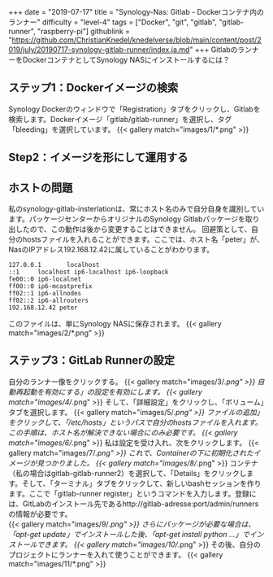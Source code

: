+++
date = "2019-07-17"
title = "Synology-Nas: Gitlab - Dockerコンテナ内のランナー"
difficulty = "level-4"
tags = ["Docker", "git", "gitlab", "gitlab-runner", "raspberry-pi"]
githublink = "https://github.com/ChristianKnedel/knedelverse/blob/main/content/post/2019/july/20190717-synology-gitlab-runner/index.ja.md"
+++
GitlabのランナーをDockerコンテナとしてSynology NASにインストールするには？
## ステップ1：Dockerイメージの検索
Synology Dockerのウィンドウで「Registration」タブをクリックし、Gitlabを検索します。Dockerイメージ「gitlab/gitlab-runner」を選択し、タグ「bleeding」を選択しています。
{{< gallery match="images/1/*.png" >}}

## Step2：イメージを形にして運用する

## ホストの問題
私のsynology-gitlab-insterlationは、常にホスト名のみで自分自身を識別しています。パッケージセンターからオリジナルのSynology Gitlabパッケージを取り出したので、この動作は後から変更することはできません。  回避策として、自分のhostsファイルを入れることができます。ここでは、ホスト名「peter」が、NasのIPアドレス192.168.12.42に属していることがわかります。
```
127.0.0.1       localhost                                                       
::1     localhost ip6-localhost ip6-loopback                                    
fe00::0 ip6-localnet                                                            
ff00::0 ip6-mcastprefix                                                         
ff02::1 ip6-allnodes                                                            
ff02::2 ip6-allrouters               
192.168.12.42 peter

```
このファイルは、単にSynology NASに保存されます。
{{< gallery match="images/2/*.png" >}}

## ステップ3：GitLab Runnerの設定
自分のランナー像をクリックする。
{{< gallery match="images/3/*.png" >}}
自動再起動を有効にする」の設定を有効にします。
{{< gallery match="images/4/*.png" >}}
そして、「詳細設定」をクリックし、「ボリューム」タブを選択します。
{{< gallery match="images/5/*.png" >}}
ファイルの追加」をクリックして、「/etc/hosts」というパスで自分のhostsファイルを入れます。この手順は、ホスト名が解決できない場合にのみ必要です。
{{< gallery match="images/6/*.png" >}}
私は設定を受け入れ、次をクリックします。
{{< gallery match="images/7/*.png" >}}
これで、Containerの下に初期化されたイメージが見つかりました。
{{< gallery match="images/8/*.png" >}}
コンテナ（私の場合はgitlab-gitlab-runner2）を選択して、「Details」をクリックします。そして、「ターミナル」タブをクリックして、新しいbashセッションを作ります。ここで「gitlab-runner register」というコマンドを入力します。登録には、GitLabのインストール先であるhttp://gitlab-adresse:port/admin/runners の情報が必要です。   
{{< gallery match="images/9/*.png" >}}
さらにパッケージが必要な場合は、「apt-get update」でインストールした後、「apt-get install python ...」でインストールできます。
{{< gallery match="images/10/*.png" >}}
その後、自分のプロジェクトにランナーを入れて使うことができます。
{{< gallery match="images/11/*.png" >}}